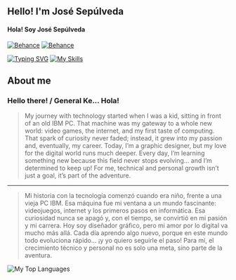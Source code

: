 <h2>
	Hello! I'm José Sepúlveda
</h2>
<h4>Hola! Soy José Sepúlveda</h4>
<p>
  <a href="https://www.behance.net/josseplveda1"><img alt="Behance" src="https://img.shields.io/badge/-Behance-1769FF?style=flat&logo=behance&logoColor=white"></a>
  <a href="https://www.linkedin.com/in/jose-sepulvedaa/"><img alt="Behance" src="https://img.shields.io/badge/LinkedIn-0A66C2?style=flat&logo=linkedin&logoColor=white"></a>
</p>

<!-- Typing SVG by DenverCoder1 - https://github.com/DenverCoder1/readme-typing-svg -->
<a href="https://git.io/typing-svg"><img src="https://readme-typing-svg.demolab.com?font=IBM+Plex+Mono&duration=4000&pause=1000&color=7EF735&width=435&lines=Graphic+Designer;UX+%2F+UI+Designer;Data+Analyst;Full+Stack+Developer" alt="Typing SVG" /></a>
[![My Skills](https://skillicons.dev/icons?i=js,html,css,bootstrap,react,nodejs,express,git,mongodb,r,wordpress,vscode,photoshop,illustrator,aftereffects,figma,&perline=15)](https://skillicons.dev)

## About me
### Hello there! / General Ke... Hola!
>
>My journey with technology started when I was a kid, sitting in front of an old IBM PC. That machine was my gateway to a whole new world: video games, the internet, and my first taste of computing. That spark of curiosity never faded; instead, it grew into my passion and, eventually, my career.
>Today, I’m a graphic designer, but my love for the digital world runs much deeper. Every day, I’m learning something new because this field never stops evolving… and I’m determined to keep up! For me, technical and personal growth isn’t just a goal, it’s part of the adventure.
---------------------------------
>Mi historia con la tecnología comenzó cuando era niño, frente a una vieja PC IBM. Esa máquina fue mi ventana a un mundo fascinante: videojuegos, internet y los primeros pasos en informática. Esa curiosidad nunca se apagó y, con el tiempo, se convirtió en mi pasión y mi carrera.
>Hoy soy diseñador gráfico, pero mi amor por lo digital va mucho más allá. Cada día aprendo algo nuevo, porque en este mundo todo evoluciona rápido… ¡y yo quiero seguirle el paso! Para mí, el crecimiento técnico y personal no es solo una meta, sino parte de la aventura.


![My Top Languages](https://github-readme-stats-git-masterrstaa-rickstaa.vercel.app/api/top-langs/?username=Pepecode22&layout=compact&theme=radical&langs_count=6&hide_border=true&border_radius=20)

